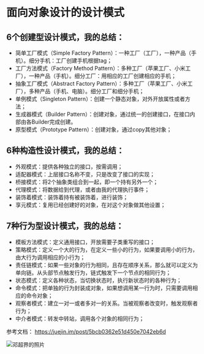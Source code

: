 # 面向对象设计的设计模式

## 6个创建型设计模式，我的总结：
- 简单工厂模式（Simple Factory Pattern）：一种工厂（工厂），一种产品（手机）。细分手机：工厂创建手机根据tag；
- 工厂方法模式（Factory Method Pattern）：多种工厂（苹果工厂、小米工厂），一种产品（手机）。细分工厂：用相应的工厂创建相应的手机；
- 抽象工厂模式（Abstract Factory Pattern）：多种工厂（苹果工厂、小米工厂），多种产品（手机、电脑）。细分工厂和细分手机；
- 单例模式（Singleton Pattern）：创建一个静态对象，对外开放属性或者方法；
- 生成器模式（Builder Pattern）：创建对象，通过统一的创建接口，在接口内部由各Builder完成创建。
- 原型模式（Prototype Pattern）：创建对象，通过copy其他对象；

## 6种构造性设计模式，我的总结：
- 外观模式：提供各种独立的接口，按需调用；
- 适配器模式：上层接口名称不变，只是改变了接口的实现；
- 桥接模式：将2个抽象类组合到一起，即一个持有另外一个；
- 代理模式：将数据给到代理，或者由我的代理执行事件；
- 装饰着模式：装饰着持有被装饰着，进行装饰；
- 享元模式：复用已经创建好的对象，在对这个对象做其他设置；

## 7种行为型设计模式，我的总结：
- 模板方法模式：定义通用接口，开放需要子类重写的接口；
- 策略模式：定义一个大的行为，在定义一些小的行为，如果要调用小的行为，由大行为调用相应的小行为；
- 责任链模式：如果一些对象的行为相同，且存在顺序关系，那么就可以定义为单向链。从头部节点触发行为，链式触发下一个节点的相同行为；
- 状态模式：定义各种状态，当切换状态时，执行新状态时的各种行为；
- 命令模式：把单独的行为封装成对象，如果想调用某一行为时，只需要调用相应的命令对象；
- 观察者模式：建立一对一或者多对一的关系。当被观察者改变时，触发观察者行为；
- 中介者模式：转发中转站，调用各个对象的相同行为；

参考文档：
https://juejin.im/post/5bcb0362e51d450e7042eb6d


![邓超界的照片](https://avatars3.githubusercontent.com/u/13744851?s=96&v=4)
